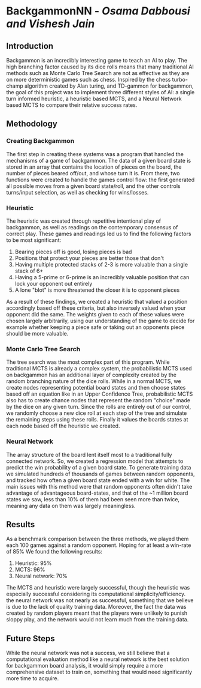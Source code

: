 # BackgammonNN - *Osama Dabbousi and Vishesh Jain*

## Introduction
Backgammon is an incredibly interesting game to teach an AI to play.
The high branching factor caused by its dice rolls means that many traditional AI methods such as Monte Carlo Tree Search are not as effective as they are on more deterministic games such as chess. 
Inspired by the chess turbo-champ algorithm created by Alan turing, and TD-gammon for backgammon, the goal of this project was to implement three different styles of AI:
a single turn informed heuristic, a heuristic based MCTS, and a Neural Network based MCTS to compare their relative success rates. 

## Methodology
### Creating Backgammon
The first step in creating these systems was a program that handled the mechanisms of a game of backgammon.
The data of a given board state is stored in an array that contains the location of pieces on the board, the number of pieces beared off/out, and whose turn it is.
From there, two functions were created to handle the games control flow: the first generated all possible moves from a given board state/roll, and the other controls turns/input selection, as well as checking for wins/losses.

### Heuristic
The heuristic was created through repetitive intentional play of backgammon, as well as readings on the contemporary consensus of correct play.
These games and readings led us to find the following factors to be most significant:
1. Bearing pieces off is good, losing pieces is bad
2. Positions that protect your pieces are better those that don't
3. Having multiple protected stacks of 2-3 is more valuable than a single stack of 6+
4. Having a 5-prime or 6-prime is an incredibly valuable position that can lock your opponent out entirely
5. A lone "blot" is more threatened the closer it is to opponent pieces

As a result of these findings, we created a heuristic that valued a position accordingly based off these criteria, but also inversely valued when your opponent did the same. 
The weights given to each of these values were chosen largely arbitrarily, using our understanding of the game to decide for example whether keeping a piece safe or taking out an opponents piece should be more valuable. 

### Monte Carlo Tree Search
The tree search was the most complex part of this program. While traditional MCTS is already a complex system, the probabilistic MCTS used on backgammon has an additional layer of complexity created by the random branching nature of the dice rolls.
While in a normal MCTS, we create nodes representing potential board states and then choose states based off an equation like in an Upper Confidence Tree, probabilistic MCTS also has to create chance nodes that represent the random "choice" made by the dice on any given turn.
Since the rolls are entirely out of our control, we randomly choose a new dice roll at each step of the tree and simulate the remaining steps using these rolls.
Finally it values the boards states at each node based off the heuristic we created. 

### Neural Network
The array structure of the board lent itself most to a traditional fully connected network.
So, we created a regression model that attempts to predict the win probability of a given board state. 
To generate training data we simulated hundreds of thousands of games between random opponents, and tracked how often a given board state ended with a win for white. 
The main issues with this method were that random opponents often didn't take advantage of advantageous board-states, and that of the ~1 million board states we saw, less than 10% of them had been seen more than twice, meaning any data on them was largely meaningless.

## Results
As a benchmark comparison between the three methods, we played them each 100 games against a random opponent. Hoping for at least a win-rate of 85%
We found the following results:
1. Heuristic: 95%
2. MCTS: 96%
3. Neural network: 70%

The MCTS and heuristic were largely successful, though the heuristic was especially successful considering its computational simplicity/efficiency.
the neural network was not nearly as successful, something that we believe is due to the lack of quality training data. Moreover, the fact the data was created by random players meant that the players were unlikely to punish sloppy play, and the network would not learn much from the training data.


## Future Steps
While the neural network was not a success, we still believe that a computational evaluation method like a neural network is the best solution for backgammon board analysis, it would simply require a more comprehensive dataset to train on, something that would need significantly more time to acquire. 
